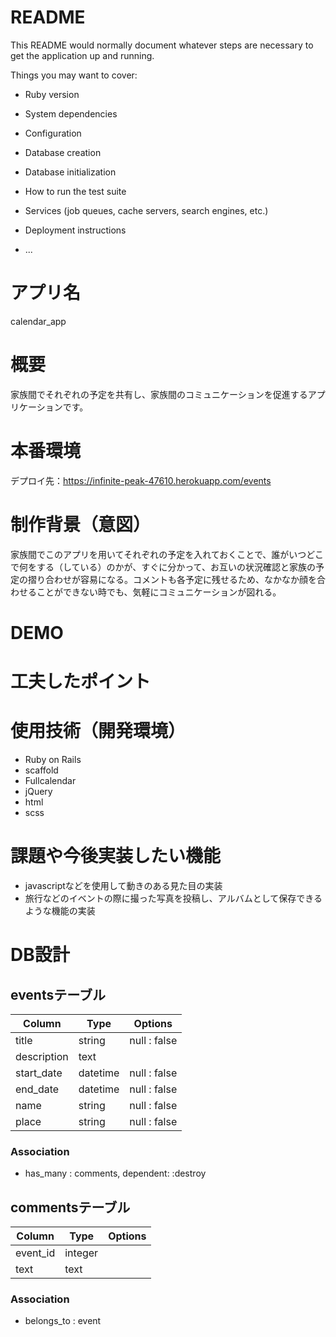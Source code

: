 # README

This README would normally document whatever steps are necessary to get the
application up and running.

Things you may want to cover:

* Ruby version

* System dependencies

* Configuration

* Database creation

* Database initialization

* How to run the test suite

* Services (job queues, cache servers, search engines, etc.)

* Deployment instructions

* ...

# アプリ名
  calendar_app

# 概要
  家族間でそれぞれの予定を共有し、家族間のコミュニケーションを促進するアプリケーションです。

# 本番環境
  デプロイ先：https://infinite-peak-47610.herokuapp.com/events

# 制作背景（意図）
  家族間でこのアプリを用いてそれぞれの予定を入れておくことで、誰がいつどこで何をする（している）のかが、すぐに分かって、お互いの状況確認と家族の予定の摺り合わせが容易になる。コメントも各予定に残せるため、なかなか顔を合わせることができない時でも、気軽にコミュニケーションが図れる。

# DEMO


# 工夫したポイント


# 使用技術（開発環境）
  - Ruby on Rails
  - scaffold
  - Fullcalendar
  - jQuery
  - html
  - scss

# 課題や今後実装したい機能
  - javascriptなどを使用して動きのある見た目の実装
  - 旅行などのイベントの際に撮った写真を投稿し、アルバムとして保存できるような機能の実装


# DB設計
## eventsテーブル

|Column|Type|Options|
|------|----|-------|
|title|string|null : false|
|description|text|
|start_date|datetime|null : false|
|end_date|datetime|null : false|
|name|string|null : false|
|place|string|null : false|

### Association
- has_many : comments, dependent: :destroy

## commentsテーブル

|Column|Type|Options|
|------|----|-------|
|event_id|integer|
|text|text|

### Association
- belongs_to : event

